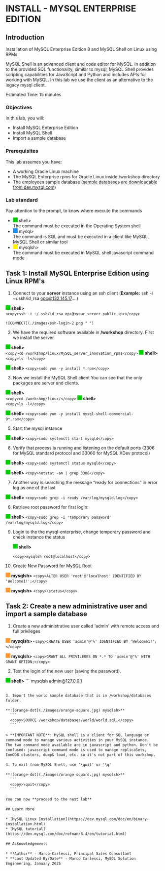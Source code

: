 # INSTALL - MYSQL ENTERPRISE EDITION

## Introduction

Installation of MySQL Enterprise Edition 8 and MySQL Shell on Linux using RPMs.

MySQL Shell is an advanced client and code editor for MySQL. In addition to the provided SQL functionality, similar to mysql, MySQL Shell provides scripting capabilities for JavaScript and Python and includes APIs for working with MySQL.
In this lab we use the client as an alternative to the legacy mysql client.

Estimated Time: 15 minutes

### Objectives

In this lab, you will:

* Install MySQL Enterprise Edition
* Install MySQL Shell 
* Import a sample database


### Prerequisites

This lab assumes you have:
* A working Oracle Linux machine
* The MySQL Enterprise rpms for Oracle Linux inside /workshop directory
* The employees sample database ([sample databases are downloadable from dev.mysql.com](https://dev.mysql.com/doc/index-other.html))

### Lab standard

Pay attention to the prompt, to know where execute the commands 
* ![green-dot](./images/green-square.jpg) shell>  
  The command must be executed in the Operating System shell
* ![orange-dot](./images/blue-square.jpg) mysql>  
  The command is SQL and must be executed in a client like MySQL, MySQL Shell or similar tool
* ![yellow-dot](./images/yellow-square.jpg) mysqlsh>  
  The command must be executed in MySQL shell javascript command mode
  
## Task 1: Install MySQL Enterprise Edition using Linux RPM's


1. Connect to your **server** instance using an ssh client (**Example:** ssh -i ~/.ssh/id_rsa opc@132.145.17….)

  **![green-dot](./images/green-square.jpg) shell>**  
    ```
    <copy>ssh -i ~/.ssh/id_rsa opc@<your_server_public_ip></copy>
    ```

    ![CONNECT](./images/ssh-login-2.png " ")


2. We have the required software available in **/workshop** directory. First we install the server

  **![green-dot](./images/green-square.jpg) shell>**  
      ```
      <copy>cd /workshop/linux/MySQL_server_innovation_rpms</copy>
      ```
  **![green-dot](./images/green-square.jpg) shell>**  
      ```
      <copy>ls -l</copy>
      ```

 **![green-dot](./images/green-square.jpg) shell>** 
    ```
    <copy>sudo yum -y install *.rpm</copy>
    ```

3. Now we install the MySQL Shell client You can see that the only packages are server and clients.

  **![green-dot](./images/green-square.jpg) shell>**  
      ```
      <copy>cd /workshop/linux/</copy>
      ```
  **![green-dot](./images/green-square.jpg) shell>**  
      ```
      <copy>ls -l</copy>
      ```

 **![green-dot](./images/green-square.jpg) shell>** 
    ```
    <copy>sudo yum -y install mysql-shell-commercial-9*.rpm</copy>
    ```

5.	Start the mysql instance

 **![green-dot](./images/green-square.jpg) shell>** 
    ```
    <copy>sudo systemctl start mysqld</copy>
    ```

6.	Verify that process is running and listening on the default ports (3306 for MySQL standard protocol and 33060 for MySQL XDev protocol)

  **![green-dot](./images/green-square.jpg) shell>** 
    ```
    <copy>sudo systemctl status mysqld</copy>
    ```

  **![green-dot](./images/green-square.jpg) shell>** 
    ```
    <copy>netstat -an | grep 3306</copy>
    ```

7.	Another way is searching the message “ready for connections” in error log as one of the last 

  **![green-dot](./images/green-square.jpg) shell>** 
    ```
    <copy>sudo grep -i ready /var/log/mysqld.log</copy>
    ```

8.	Retrieve root password for first login:

  **![green-dot](./images/green-square.jpg) shell>** 
    ```
    <copy>sudo grep -i 'temporary password' /var/log/mysqld.log</copy>
    ```

9. Login to the the mysql-enterprise, change temporary password and check instance the status

    **![green-dot](./images/green-square.jpg) shell>** 
     ```
    <copy>mysqlsh root@localhost</copy>
    ```

10. Create New Password for MySQL Root

 **![orange-dot](./images/orange-square.jpg) mysqlsh>**
    ```
    <copy>ALTER USER 'root'@'localhost' IDENTIFIED BY 'Welcome1!';</copy>
    ```

 **![orange-dot](./images/orange-square.jpg) mysqlsh>**
    ```
    <copy>\status</copy>
    ```

## Task 2: Create a new administrative user and import a sample database

1.	Create a new administrative user called 'admin' with remote access and full privileges

 **![orange-dot](./images/orange-square.jpg) mysqlsh>**
    ```
    <copy>CREATE USER 'admin'@'%' IDENTIFIED BY 'Welcome1!';</copy>
    ```

 **![orange-dot](./images/orange-square.jpg) mysqlsh>**
    ```
    <copy>GRANT ALL PRIVILEGES ON *.* TO 'admin'@'%' WITH GRANT OPTION;</copy>
    ```

2. Test the login of the new user (saving the password).

  **![green-dot](./images/green-square.jpg) shell>** 
    ```
  <copy>mysqlsh admin@127.0.0.1</copy>
  ```

3. Import the world sample database that is in /workshop/databases folder.

 **![orange-dot](./images/orange-square.jpg) mysqlsh>**
    ```
    <copy>SOURCE /workshop/databases/world/world.sql;</copy>
    ```

  > **IMPORTANT NOTE**: MySQL shell is a client for SQL language or command mode to manage various activities in your MySQL instance.  
  The two command mode available are in javascript and python. Don't be confused: javascript command mode is used to manage replicaSets, InnODB clusters, dump& load, etc. so it's not part of this workshop.

4. To exit from MySQL Shell, use '\quit' or '\q'
  
  **![orange-dot](./images/orange-square.jpg) mysqlsh>**
    ```
    <copy>\quit</copy>
    ```

You can now **proceed to the next lab**

## Learn More

* [MySQL Linux Installation](https://dev.mysql.com/doc/en/binary-installation.html)
* [MySQL tutorial](https://dev.mysql.com/doc/refman/8.4/en/tutorial.html)

## Acknowledgements

* **Author** - Marco Carlessi, Principal Sales Consultant
* **Last Updated By/Date** - Marco Carlessi, MySQL Solution Engineering, January 2025

